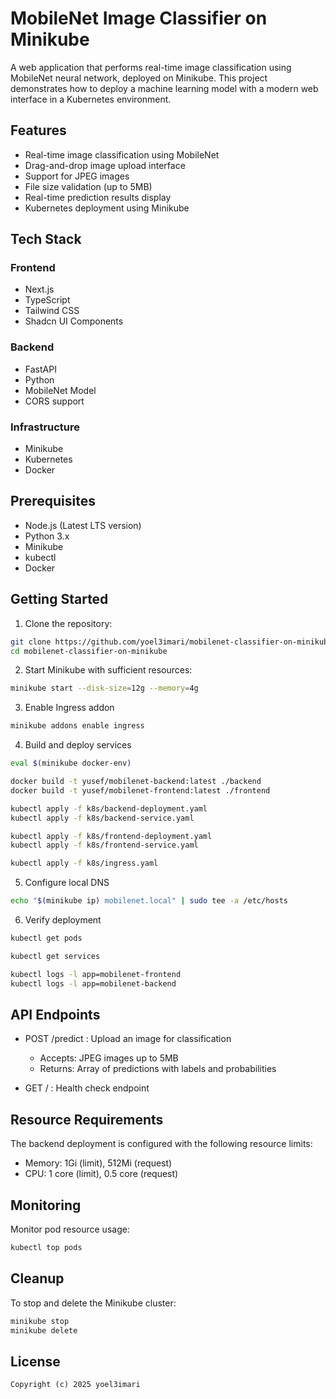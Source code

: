 # MobileNet Image Classifier on Minikube

A web application that performs real-time image classification using MobileNet neural network, deployed on Minikube. This project demonstrates how to deploy a machine learning model with a modern web interface in a Kubernetes environment.

## Features

- Real-time image classification using MobileNet
- Drag-and-drop image upload interface
- Support for JPEG images
- File size validation (up to 5MB)
- Real-time prediction results display
- Kubernetes deployment using Minikube

## Tech Stack

### Frontend
- Next.js
- TypeScript
- Tailwind CSS
- Shadcn UI Components

### Backend
- FastAPI
- Python
- MobileNet Model
- CORS support

### Infrastructure
- Minikube
- Kubernetes
- Docker

## Prerequisites

- Node.js (Latest LTS version)
- Python 3.x
- Minikube
- kubectl
- Docker

## Getting Started

1. Clone the repository:
```bash
git clone https://github.com/yoel3imari/mobilenet-classifier-on-minikube.git
cd mobilenet-classifier-on-minikube
```

2. Start Minikube with sufficient resources:
```bash
minikube start --disk-size=12g --memory=4g
```

3. Enable Ingress addon
```bash
minikube addons enable ingress
```

4. Build and deploy services
```bash
eval $(minikube docker-env)

docker build -t yusef/mobilenet-backend:latest ./backend
docker build -t yusef/mobilenet-frontend:latest ./frontend

kubectl apply -f k8s/backend-deployment.yaml
kubectl apply -f k8s/backend-service.yaml

kubectl apply -f k8s/frontend-deployment.yaml
kubectl apply -f k8s/frontend-service.yaml

kubectl apply -f k8s/ingress.yaml
```

5. Configure local DNS
```bash
echo "$(minikube ip) mobilenet.local" | sudo tee -a /etc/hosts
```

6. Verify deployment

```bash
kubectl get pods

kubectl get services

kubectl logs -l app=mobilenet-frontend
kubectl logs -l app=mobilenet-backend
```

## API Endpoints
- POST /predict : Upload an image for classification
  - Accepts: JPEG images up to 5MB
  - Returns: Array of predictions with labels and probabilities

- GET / : Health check endpoint


## Resource Requirements
The backend deployment is configured with the following resource limits:

- Memory: 1Gi (limit), 512Mi (request)
- CPU: 1 core (limit), 0.5 core (request)

## Monitoring
Monitor pod resource usage:

```bash
kubectl top pods
```

## Cleanup
To stop and delete the Minikube cluster:

```bash
minikube stop
minikube delete
```

## License
```
Copyright (c) 2025 yoel3imari
```
